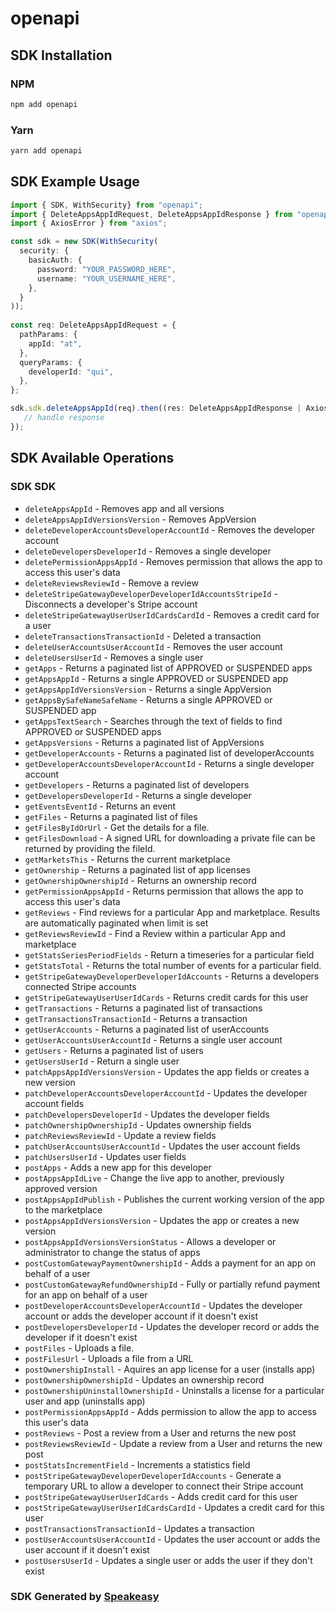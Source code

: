 # openapi

<!-- Start SDK Installation -->
## SDK Installation

### NPM

```bash
npm add openapi
```

### Yarn

```bash
yarn add openapi
```
<!-- End SDK Installation -->

<!-- Start SDK Example Usage -->
## SDK Example Usage

```typescript
import { SDK, WithSecurity} from "openapi";
import { DeleteAppsAppIdRequest, DeleteAppsAppIdResponse } from "openapi/src/sdk/models/operations";
import { AxiosError } from "axios";

const sdk = new SDK(WithSecurity(
  security: {
    basicAuth: {
      password: "YOUR_PASSWORD_HERE",
      username: "YOUR_USERNAME_HERE",
    },
  }
));
    
const req: DeleteAppsAppIdRequest = {
  pathParams: {
    appId: "at",
  },
  queryParams: {
    developerId: "qui",
  },
};

sdk.sdk.deleteAppsAppId(req).then((res: DeleteAppsAppIdResponse | AxiosError) => {
   // handle response
});
```
<!-- End SDK Example Usage -->

<!-- Start SDK Available Operations -->
## SDK Available Operations

### SDK SDK

* `deleteAppsAppId` - Removes app and all versions
* `deleteAppsAppIdVersionsVersion` - Removes AppVersion
* `deleteDeveloperAccountsDeveloperAccountId` - Removes the developer account
* `deleteDevelopersDeveloperId` - Removes a single developer
* `deletePermissionAppsAppId` - Removes permission that allows the app to access this user's data
* `deleteReviewsReviewId` - Remove a review
* `deleteStripeGatewayDeveloperDeveloperIdAccountsStripeId` - Disconnects a developer's Stripe account
* `deleteStripeGatewayUserUserIdCardsCardId` - Removes a credit card for a user
* `deleteTransactionsTransactionId` - Deleted a transaction
* `deleteUserAccountsUserAccountId` - Removes the user account
* `deleteUsersUserId` - Removes a single user
* `getApps` - Returns a paginated list of APPROVED or SUSPENDED apps
* `getAppsAppId` - Returns a single APPROVED or SUSPENDED app
* `getAppsAppIdVersionsVersion` - Returns a single AppVersion
* `getAppsBySafeNameSafeName` - Returns a single APPROVED or SUSPENDED app
* `getAppsTextSearch` - Searches through the text of fields to find APPROVED or SUSPENDED apps
* `getAppsVersions` - Returns a paginated list of AppVersions
* `getDeveloperAccounts` - Returns a paginated list of developerAccounts
* `getDeveloperAccountsDeveloperAccountId` - Returns a single developer account
* `getDevelopers` - Returns a paginated list of developers
* `getDevelopersDeveloperId` - Returns a single developer
* `getEventsEventId` - Returns an event
* `getFiles` - Returns a paginated list of files
* `getFilesByIdOrUrl` - Get the details for a file.
* `getFilesDownload` - A signed URL for downloading a private file can be returned by providing the fileId.
* `getMarketsThis` - Returns the current marketplace
* `getOwnership` - Returns a paginated list of app licenses
* `getOwnershipOwnershipId` - Returns an ownership record
* `getPermissionAppsAppId` - Returns permission that allows the app to access this user's data
* `getReviews` - Find reviews for a particular App and marketplace. Results are automatically paginated when limit is set
* `getReviewsReviewId` - Find a Review within a particular App and marketplace
* `getStatsSeriesPeriodFields` - Return a timeseries for a particular field
* `getStatsTotal` - Returns the total number of events for a particular field.
* `getStripeGatewayDeveloperDeveloperIdAccounts` - Returns a developers connected Stripe accounts
* `getStripeGatewayUserUserIdCards` - Returns credit cards for this user
* `getTransactions` - Returns a paginated list of transactions
* `getTransactionsTransactionId` - Returns a transaction
* `getUserAccounts` - Returns a paginated list of userAccounts
* `getUserAccountsUserAccountId` - Returns a single user account
* `getUsers` - Returns a paginated list of users
* `getUsersUserId` - Return a single user
* `patchAppsAppIdVersionsVersion` - Updates the app fields or creates a new version
* `patchDeveloperAccountsDeveloperAccountId` - Updates the developer account fields
* `patchDevelopersDeveloperId` - Updates the developer fields
* `patchOwnershipOwnershipId` - Updates ownership fields
* `patchReviewsReviewId` - Update a review fields
* `patchUserAccountsUserAccountId` - Updates the user account fields
* `patchUsersUserId` - Updates user fields
* `postApps` - Adds a new app for this developer
* `postAppsAppIdLive` - Change the live app to another, previously approved version
* `postAppsAppIdPublish` - Publishes the current working version of the app to the marketplace
* `postAppsAppIdVersionsVersion` - Updates the app or creates a new version
* `postAppsAppIdVersionsVersionStatus` - Allows a developer or administrator to change the status of apps
* `postCustomGatewayPaymentOwnershipId` - Adds a payment for an app on behalf of a user
* `postCustomGatewayRefundOwnershipId` - Fully or partially refund payment for an app on behalf of a user
* `postDeveloperAccountsDeveloperAccountId` - Updates the developer account or adds the developer account if it doesn't exist
* `postDevelopersDeveloperId` - Updates the developer record or adds the developer if it doesn't exist
* `postFiles` - Uploads a file.
* `postFilesUrl` - Uploads a file from a URL
* `postOwnershipInstall` - Aquires an app license for a user (installs app)
* `postOwnershipOwnershipId` - Updates an ownership record
* `postOwnershipUninstallOwnershipId` - Uninstalls a license for a particular user and app (uninstalls app)
* `postPermissionAppsAppId` - Adds permission to allow the app to access this user's data
* `postReviews` - Post a review from a User and returns the new post
* `postReviewsReviewId` - Update a review from a User and returns the new post
* `postStatsIncrementField` - Increments a statistics field
* `postStripeGatewayDeveloperDeveloperIdAccounts` - Generate a temporary URL to allow a developer to connect their Stripe account
* `postStripeGatewayUserUserIdCards` - Adds credit card for this user
* `postStripeGatewayUserUserIdCardsCardId` - Updates a credit card for this user
* `postTransactionsTransactionId` - Updates a transaction
* `postUserAccountsUserAccountId` - Updates the user account or adds the user account if it doesn't exist
* `postUsersUserId` - Updates a single user or adds the user if they don't exist

<!-- End SDK Available Operations -->

### SDK Generated by [Speakeasy](https://docs.speakeasyapi.dev/docs/using-speakeasy/client-sdks)
